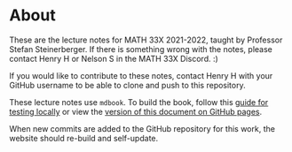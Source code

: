 # About

These are the lecture notes for MATH 33X 2021-2022, taught by Professor Stefan Steinerberger. If there is something wrong with the notes, please contact Henry H or Nelson S in the MATH 33X Discord. :)

If you would like to contribute to these notes, contact Henry H with your GitHub username to be able to clone and push to this repository.

These lecture notes use `mdbook`. To build the book, follow this [guide for testing locally](https://rust-lang.github.io/mdBook/index.html) or view the [version of this document on GitHub pages](https://mat334a.github.io/lecture-notes/).

When new commits are added to the GitHub repository for this work, the website should re-build and self-update.

